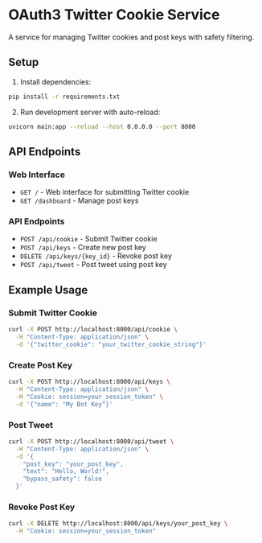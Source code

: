 # OAuth3 Twitter Cookie Service

A service for managing Twitter cookies and post keys with safety filtering.

## Setup

1. Install dependencies:
```bash
pip install -r requirements.txt
```

2. Run development server with auto-reload:
```bash
uvicorn main:app --reload --host 0.0.0.0 --port 8000
```

## API Endpoints

### Web Interface
- `GET /` - Web interface for submitting Twitter cookie
- `GET /dashboard` - Manage post keys

### API Endpoints
- `POST /api/cookie` - Submit Twitter cookie
- `POST /api/keys` - Create new post key
- `DELETE /api/keys/{key_id}` - Revoke post key
- `POST /api/tweet` - Post tweet using post key

## Example Usage

### Submit Twitter Cookie
```bash
curl -X POST http://localhost:8000/api/cookie \
  -H "Content-Type: application/json" \
  -d '{"twitter_cookie": "your_twitter_cookie_string"}'
```

### Create Post Key
```bash
curl -X POST http://localhost:8000/api/keys \
  -H "Content-Type: application/json" \
  -H "Cookie: session=your_session_token" \
  -d '{"name": "My Bot Key"}'
```

### Post Tweet
```bash
curl -X POST http://localhost:8000/api/tweet \
  -H "Content-Type: application/json" \
  -d '{
    "post_key": "your_post_key",
    "text": "Hello, World!",
    "bypass_safety": false
  }'
```

### Revoke Post Key
```bash
curl -X DELETE http://localhost:8000/api/keys/your_post_key \
  -H "Cookie: session=your_session_token"
``` 